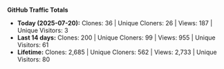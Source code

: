 
**GitHub Traffic Totals**

- **Today (2025-07-20):** Clones: 36 | Unique Cloners: 26 | Views: 187 | Unique Visitors: 3
- **Last 14 days:** Clones: 200 | Unique Cloners: 99 | Views: 955 | Unique Visitors: 61
- **Lifetime:** Clones: 2,685 | Unique Cloners: 562 | Views: 2,733 | Unique Visitors: 80
